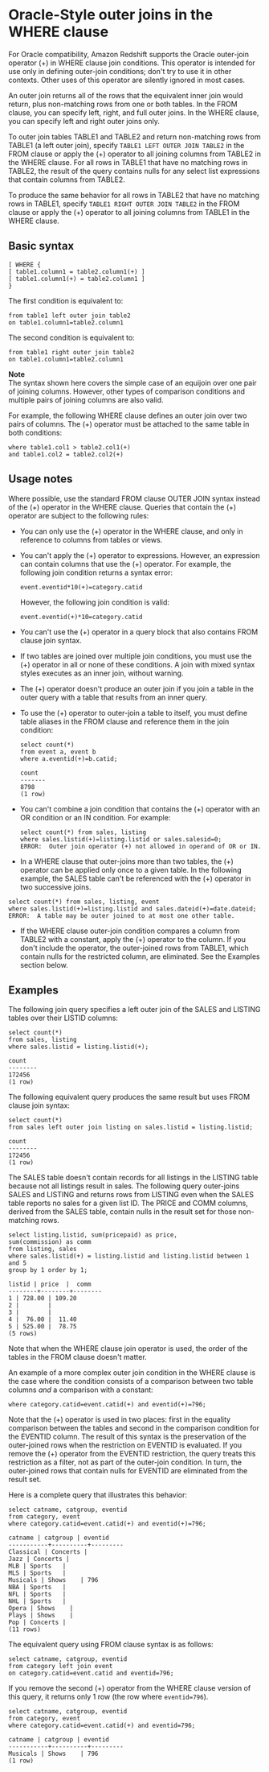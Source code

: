 # Oracle\-Style outer joins in the WHERE clause<a name="r_WHERE_oracle_outer"></a>

For Oracle compatibility, Amazon Redshift supports the Oracle outer\-join operator \(\+\) in WHERE clause join conditions\. This operator is intended for use only in defining outer\-join conditions; don't try to use it in other contexts\. Other uses of this operator are silently ignored in most cases\. 

An outer join returns all of the rows that the equivalent inner join would return, plus non\-matching rows from one or both tables\. In the FROM clause, you can specify left, right, and full outer joins\. In the WHERE clause, you can specify left and right outer joins only\. 

To outer join tables TABLE1 and TABLE2 and return non\-matching rows from TABLE1 \(a left outer join\), specify `TABLE1 LEFT OUTER JOIN TABLE2` in the FROM clause or apply the \(\+\) operator to all joining columns from TABLE2 in the WHERE clause\. For all rows in TABLE1 that have no matching rows in TABLE2, the result of the query contains nulls for any select list expressions that contain columns from TABLE2\. 

To produce the same behavior for all rows in TABLE2 that have no matching rows in TABLE1, specify `TABLE1 RIGHT OUTER JOIN TABLE2` in the FROM clause or apply the \(\+\) operator to all joining columns from TABLE1 in the WHERE clause\. 

## Basic syntax<a name="r_WHERE_oracle_outer-basic-syntax"></a>

```
[ WHERE {
[ table1.column1 = table2.column1(+) ]
[ table1.column1(+) = table2.column1 ]
}
```

The first condition is equivalent to: 

```
from table1 left outer join table2
on table1.column1=table2.column1
```

The second condition is equivalent to: 

```
from table1 right outer join table2
on table1.column1=table2.column1
```

**Note**  
The syntax shown here covers the simple case of an equijoin over one pair of joining columns\. However, other types of comparison conditions and multiple pairs of joining columns are also valid\. 

For example, the following WHERE clause defines an outer join over two pairs of columns\. The \(\+\) operator must be attached to the same table in both conditions: 

```
where table1.col1 > table2.col1(+)
and table1.col2 = table2.col2(+)
```

## Usage notes<a name="r_WHERE_oracle_outer_usage_notes"></a>

Where possible, use the standard FROM clause OUTER JOIN syntax instead of the \(\+\) operator in the WHERE clause\. Queries that contain the \(\+\) operator are subject to the following rules: 
+ You can only use the \(\+\) operator in the WHERE clause, and only in reference to columns from tables or views\. 
+ You can't apply the \(\+\) operator to expressions\. However, an expression can contain columns that use the \(\+\) operator\. For example, the following join condition returns a syntax error: 

  ```
  event.eventid*10(+)=category.catid
  ```

  However, the following join condition is valid: 

  ```
  event.eventid(+)*10=category.catid
  ```
+ You can't use the \(\+\) operator in a query block that also contains FROM clause join syntax\. 
+ If two tables are joined over multiple join conditions, you must use the \(\+\) operator in all or none of these conditions\. A join with mixed syntax styles executes as an inner join, without warning\. 
+ The \(\+\) operator doesn't produce an outer join if you join a table in the outer query with a table that results from an inner query\. 
+ To use the \(\+\) operator to outer\-join a table to itself, you must define table aliases in the FROM clause and reference them in the join condition: 

  ```
  select count(*)
  from event a, event b
  where a.eventid(+)=b.catid;
  
  count
  -------
  8798
  (1 row)
  ```
+ You can't combine a join condition that contains the \(\+\) operator with an OR condition or an IN condition\. For example: 

  ```
  select count(*) from sales, listing
  where sales.listid(+)=listing.listid or sales.salesid=0;
  ERROR:  Outer join operator (+) not allowed in operand of OR or IN.
  ```
+  In a WHERE clause that outer\-joins more than two tables, the \(\+\) operator can be applied only once to a given table\. In the following example, the SALES table can't be referenced with the \(\+\) operator in two successive joins\. 

  ```
  select count(*) from sales, listing, event
  where sales.listid(+)=listing.listid and sales.dateid(+)=date.dateid;
  ERROR:  A table may be outer joined to at most one other table.
  ```
+  If the WHERE clause outer\-join condition compares a column from TABLE2 with a constant, apply the \(\+\) operator to the column\. If you don't include the operator, the outer\-joined rows from TABLE1, which contain nulls for the restricted column, are eliminated\. See the Examples section below\. 

## Examples<a name="r_WHERE_oracle_outer-examples"></a>

The following join query specifies a left outer join of the SALES and LISTING tables over their LISTID columns: 

```
select count(*)
from sales, listing
where sales.listid = listing.listid(+);

count
--------
172456
(1 row)
```

The following equivalent query produces the same result but uses FROM clause join syntax: 

```
select count(*)
from sales left outer join listing on sales.listid = listing.listid;

count
--------
172456
(1 row)
```

The SALES table doesn't contain records for all listings in the LISTING table because not all listings result in sales\. The following query outer\-joins SALES and LISTING and returns rows from LISTING even when the SALES table reports no sales for a given list ID\. The PRICE and COMM columns, derived from the SALES table, contain nulls in the result set for those non\-matching rows\. 

```
select listing.listid, sum(pricepaid) as price,
sum(commission) as comm
from listing, sales
where sales.listid(+) = listing.listid and listing.listid between 1 and 5
group by 1 order by 1;

listid | price  |  comm
--------+--------+--------
1 | 728.00 | 109.20
2 |        |
3 |        |
4 |  76.00 |  11.40
5 | 525.00 |  78.75
(5 rows)
```

Note that when the WHERE clause join operator is used, the order of the tables in the FROM clause doesn't matter\. 

An example of a more complex outer join condition in the WHERE clause is the case where the condition consists of a comparison between two table columns *and* a comparison with a constant: 

```
where category.catid=event.catid(+) and eventid(+)=796;
```

Note that the \(\+\) operator is used in two places: first in the equality comparison between the tables and second in the comparison condition for the EVENTID column\. The result of this syntax is the preservation of the outer\-joined rows when the restriction on EVENTID is evaluated\. If you remove the \(\+\) operator from the EVENTID restriction, the query treats this restriction as a filter, not as part of the outer\-join condition\. In turn, the outer\-joined rows that contain nulls for EVENTID are eliminated from the result set\. 

Here is a complete query that illustrates this behavior: 

```
select catname, catgroup, eventid
from category, event
where category.catid=event.catid(+) and eventid(+)=796;

catname | catgroup | eventid
-----------+----------+---------
Classical | Concerts |
Jazz | Concerts |
MLB | Sports   |
MLS | Sports   |
Musicals | Shows    | 796
NBA | Sports   |
NFL | Sports   |
NHL | Sports   |
Opera | Shows    |
Plays | Shows    |
Pop | Concerts |
(11 rows)
```

The equivalent query using FROM clause syntax is as follows: 

```
select catname, catgroup, eventid
from category left join event
on category.catid=event.catid and eventid=796;
```

If you remove the second \(\+\) operator from the WHERE clause version of this query, it returns only 1 row \(the row where `eventid=796`\)\. 

```
select catname, catgroup, eventid
from category, event
where category.catid=event.catid(+) and eventid=796;

catname | catgroup | eventid
-----------+----------+---------
Musicals | Shows    | 796
(1 row)
```